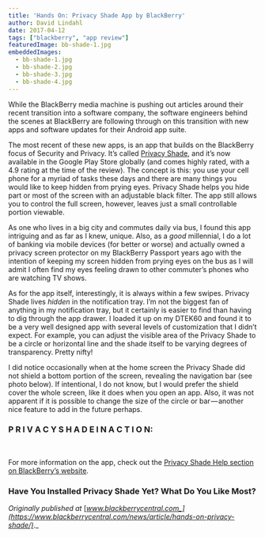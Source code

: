 ```yaml
---
title: 'Hands On: Privacy Shade App by BlackBerry'
author: David Lindahl
date: 2017-04-12
tags: ["blackberry", "app review"]
featuredImage: bb-shade-1.jpg
embeddedImages:
  - bb-shade-1.jpg
  - bb-shade-2.jpg
  - bb-shade-3.jpg
  - bb-shade-4.jpg
---
```


While the BlackBerry media machine is pushing out articles around their recent transition into a software company, the software engineers behind the scenes at BlackBerry are following through on this transition with new apps and software updates for their Android app suite.

The most recent of these new apps, is an app that builds on the BlackBerry focus of Security and Privacy. It’s called [Privacy Shade](https://play.google.com/store/apps/details?id=com.blackberry.privacyfilter&hl=en), and it’s now available in the Google Play Store globally (and comes highly rated, with a 4.9 rating at the time of the review). The concept is this: you use your cell phone for a myriad of tasks these days and there are many things you would like to keep hidden from prying eyes. Privacy Shade helps you hide part or most of the screen with an adjustable black filter. The app still allows you to control the full screen, however, leaves just a small controllable portion viewable.

As one who lives in a big city and commutes daily via bus, I found this app intriguing and as far as I knew, unique. Also, as a _good_ millennial, I do a lot of banking via mobile devices (for better or worse) and actually owned a privacy screen protector on my BlackBerry Passport years ago with the intention of keeping my screen hidden from prying eyes on the bus as I will admit I often find my eyes feeling drawn to other commuter’s phones who are watching TV shows.

As for the app itself, interestingly, it is always within a few swipes. Privacy Shade lives _hidden_ in the notification tray. I’m not the biggest fan of anything in my notification tray, but it certainly is easier to find than having to dig through the app drawer. I loaded it up on my DTEK60 and found it to be a very well designed app with several levels of customization that I didn’t expect. For example, you can adjust the visible area of the Privacy Shade to be a circle or horizontal line and the shade itself to be varying degrees of transparency. Pretty nifty!

I did notice occasionally when at the home screen the Privacy Shade did not shield a bottom portion of the screen, revealing the navigation bar (see photo below). If intentional, I do not know, but I would prefer the shield cover the whole screen, like it does when you open an app. Also, it was not apparent if it is possible to change the size of the circle or bar — another nice feature to add in the future perhaps.

### P R I V A C Y S H A D E I N A C T I O N:

<Img fluid={props.embedded.image1.fluid} />
<Img fluid={props.embedded.image2.fluid} />
<Img fluid={props.embedded.image3.fluid} />
<Img fluid={props.embedded.image4.fluid} />

For more information on the app, check out the [Privacy Shade Help section on BlackBerry’s website](http://help.blackberry.com/en/privacy-shade/latest/help/eim1488382536296.html).

### Have You Installed Privacy Shade Yet? What Do You Like Most?

_Originally published at_ [_www.blackberrycentral.com_](https://www.blackberrycentral.com/news/article/hands-on-privacy-shade/)_._